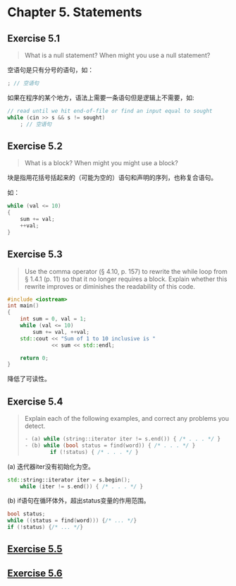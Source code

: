 # Chapter 5. Statements

## Exercise 5.1

>What is a null statement? When might you use a null statement?

空语句是只有分号的语句，如：

```cpp
; // 空语句
```

如果在程序的某个地方，语法上需要一条语句但是逻辑上不需要，如:

```cpp
// read until we hit end-of-file or find an input equal to sought
while (cin >> s && s != sought)
    ; // 空语句
```
    
## Exercise 5.2

>What is a block? When might you might use a block?

块是指用花括号括起来的（可能为空的）语句和声明的序列，也称复合语句。

如：

```cpp
while (val <= 10)
{
    sum += val;
    ++val;
}
```

## Exercise 5.3

>Use the comma operator (§ 4.10, p. 157) to rewrite the while loop from § 1.4.1 (p. 11) so that it no longer requires a block. Explain whether this rewrite improves or diminishes the readability of this code.

```cpp
#include <iostream>
int main()
{
    int sum = 0, val = 1;
    while (val <= 10)
        sum += val, ++val;
    std::cout << "Sum of 1 to 10 inclusive is "
              << sum << std::endl;

    return 0;
}
```

降低了可读性。

## Exercise 5.4

>Explain each of the following examples, and correct any problems you detect.
> ```cpp
> - (a) while (string::iterator iter != s.end()) { /* . . . */ }
> - (b) while (bool status = find(word)) { /* . . . */ }
>         if (!status) { /* . . . */ }
> ```

(a) 迭代器iter没有初始化为空。

```cpp
std::string::iterator iter = s.begin();
    while (iter != s.end()) { /* . . . */ }
```

(b) if语句在循环体外，超出status变量的作用范围。

```cpp
bool status;
while ((status = find(word))) {/* ... */}
if (!status) {/* ... */}
```
## [Exercise 5.5](ex5_05.cpp)

## [Exercise 5.6](ex5_06.cpp)
